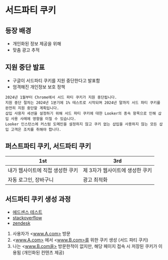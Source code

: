 # 서드파티 쿠키

## 등장 배경

- 개인화된 정보 제공을 위해
- 맞춤 광고 추적

## 지원 중단 발표

- 구글이 서드파티 쿠키를 지원 중단한다고 발표함
- 엄격해진 개인정보 보호 정책

```text
2024년 1월부터 Chrome에서 서드 파티 쿠키가 지원 중단됩니다. 
지원 중단 절차는 2024년 1분기에 1% 테스트로 시작되며 2024년 말까지 서드 파티 쿠키를 완전히 지원 중단할 계획입니다.
삽입 사용자 세션을 설정하기 위해 서드 파티 쿠키에 대한 Looker의 종속 항목으로 인해 삽입 사용 사례에 영향을 미칠 수 있습니다.
Looker 인스턴스에 커스텀 도메인을 설정하지 않고 쿠키 없는 삽입을 사용하지 않는 모든 삽입 고객은 조치를 취해야 합니다.
```

## 퍼스트파티 쿠키, 서드파티 쿠키

| 1st | 3rd |
| --- | --- |
| 내가 웹사이트에 직접 생성한 쿠키 | 제 3자가 웹사이트에 생성한 쿠키 |
| 자동 로그인, 장바구니 | 광고 최적화 |

## 서드파티 쿠키 생성 과정

- [에드센스 테스트](https://milise.tistory.com/71)
- [stackoverflow](https://stackoverflow.com/)
- [zendesk](https://zendesk.co.kr)

1. 사용자가 <www.A.com> 방문
2. <www.A.com> 에서 <www.B.com>를 위한 쿠키 생성 (서드 파티 쿠키)
3. 나는 <www.B.com을> 방문한적이 없지만, 해당 페이지 접속 시 저장된 쿠키가 이용됨 (개인화된 컨텐츠 제공)
